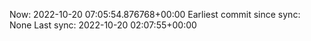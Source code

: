 Now: 2022-10-20 07:05:54.876768+00:00 Earliest commit since sync: None Last sync: 2022-10-20 02:07:55+00:00
